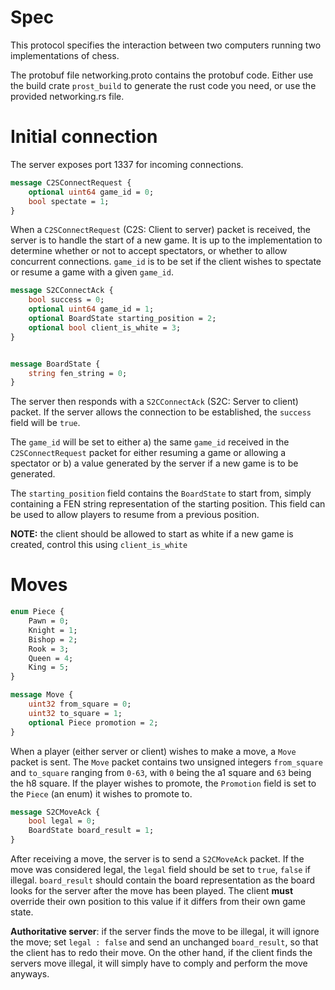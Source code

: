 # Spec
This protocol specifies the interaction between two computers running two implementations of chess.

The protobuf file networking.proto contains the protobuf code. Either use the build crate ``prost_build`` to generate the rust code you need, or use the provided networking.rs file.

# Initial connection
The server exposes port 1337 for incoming connections. 
```proto
message C2SConnectRequest {
	optional uint64 game_id = 0;
	bool spectate = 1;
}
```
When a ``C2SConnectRequest`` (C2S: Client to server) packet is received, the server is to handle the start of a new game. It is up to the implementation to determine whether or not to accept spectators, or whether to allow concurrent connections. ``game_id`` is to be set if the client wishes to spectate or resume a game with a given ``game_id``.

```proto
message S2CConnectAck {
	bool success = 0;
	optional uint64 game_id = 1; 
	optional BoardState starting_position = 2;
	optional bool client_is_white = 3;
}


message BoardState {
	string fen_string = 0;
}
```

The server then responds with a ``S2CConnectAck`` (S2C: Server to client) packet. If the server allows the connection to be established, the ``success`` field will be ``true``.
 
The ``game_id`` will be set to either a) the same ``game_id`` received in the ``C2SConnectRequest`` packet for either resuming a game or allowing a spectator or b) a value generated by the server if a new game is to be generated. 

The ``starting_position`` field contains the ``BoardState`` to start from, simply containing a FEN string representation of the starting position. This field can be used to allow players to resume from a previous position. 

**NOTE:** the client should be allowed to start as white if a new game is created, control this using ``client_is_white``

# Moves

```proto
enum Piece {
	Pawn = 0;
	Knight = 1;
	Bishop = 2;
	Rook = 3;
	Queen = 4;
	King = 5;
}

message Move {
	uint32 from_square = 0;
	uint32 to_square = 1;
	optional Piece promotion = 2;
}

```
When a player (either server or client) wishes to make a move, a ``Move`` packet is sent. The ``Move`` packet contains two unsigned integers ``from_square`` and ``to_square`` ranging from ``0-63``, with ``0`` being the a1 square and ``63`` being the h8 square. If the player wishes to promote, the ``Promotion`` field is set to the ``Piece`` (an enum) it wishes to promote to. 

```proto
message S2CMoveAck {
	bool legal = 0;
	BoardState board_result = 1; 
}
```

After receiving a move, the server is to send a ``S2CMoveAck`` packet. If the move was considered legal, the ``legal`` field should be set to ``true``, ``false`` if illegal. ``board_result`` should contain the board representation as the board looks for the server after the move has been played. The client **must** override their own position to this value if it differs from their own game state. 

**Authoritative server**: if the server finds the move to be illegal, it will ignore the move; set ``legal : false`` and send an unchanged ``board_result``, so that the client has to redo their move. On the other hand, if the client finds the servers move illegal, it will simply have to comply and perform the move anyways.


